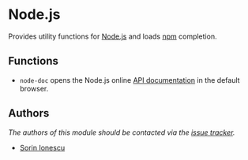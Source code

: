 Node.js
=======

Provides utility functions for [Node.js][1] and loads [npm][2] completion.

Functions
---------

  - `node-doc` opens the Node.js online [API documentation][3] in the default
    browser.

Authors
-------

*The authors of this module should be contacted via the [issue tracker][4].*

  - [Sorin Ionescu](https://github.com/sorin-ionescu)

[1]: http://nodejs.org
[2]: http://npmjs.org
[3]: http://nodejs.org/api
[4]: https://github.com/dotzsh/dotzsh/issues

